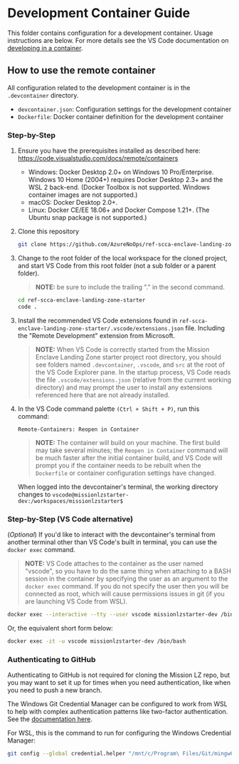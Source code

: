 # Development Container Guide

This folder contains configuration for a development container. Usage instructions are below. For more details see the VS Code documentation on [developing in a container](https://code.visualstudio.com/docs/remote/containers).

## How to use the remote container

All configuration related to the development container is in the `.devcontainer` directory.

- `devcontainer.json`: Configuration settings for the development container
- `Dockerfile`: Docker container definition for the development container

### Step-by-Step

1. Ensure you have the prerequisites installed as described here: <https://code.visualstudio.com/docs/remote/containers>

    - Windows: Docker Desktop 2.0+ on Windows 10 Pro/Enterprise. Windows 10 Home (2004+) requires Docker Desktop 2.3+ and the WSL 2 back-end. (Docker Toolbox is not supported. Windows container images are not supported.)
    - macOS: Docker Desktop 2.0+.
    - Linux: Docker CE/EE 18.06+ and Docker Compose 1.21+. (The Ubuntu snap package is not supported.)

1. Clone this repository

    ```BASH
    git clone https://github.com/AzureNoOps/ref-scca-enclave-landing-zone-starter
    ```

2. Change to the root folder of the local workspace for the cloned project, and start VS Code from this root folder (not a sub folder or a parent folder).

   > **NOTE:** be sure to include the trailing "." in the second command.

    ```BASH
    cd ref-scca-enclave-landing-zone-starter
    code .
    ```

<!-- markdownlint-disable MD013 -->
3. Install the recommended VS Code extensions found in `ref-scca-enclave-landing-zone-starter/.vscode/extensions.json` file. Including the "Remote Development" extension from Microsoft.

   > **NOTE:** When VS Code is correctly started from the Mission Enclave Landing Zone starter project root directory, you should see folders named `.devcontainer`, `.vscode`, and `src` at the root of the VS Code Explorer pane. In the startup process, VS Code reads the file `.vscode/extensions.json` (relative from the current working directory) and may prompt the user to install any extensions referenced here that are not already installed.

<!-- markdownlint-enable MD013 -->

4. In the VS Code command palette `(Ctrl + Shift + P)`, run this command:

    ```VSCODE
    Remote-Containers: Reopen in Container
    ```

    > **NOTE:** The container will build on your machine. The first build may take several minutes; the `Reopen in Container` command will be much faster after the initial container build, and VS Code will prompt you if the container needs to be rebuilt when the `Dockerfile` or container configuration settings have changed.

    When logged into the devcontainer's terminal, the working directory changes to `vscode@missionlzstarter-dev:/workspaces/missionlzstarter$`

### Step-by-Step (VS Code alternative)

(*Optional*) If you'd like to interact with the devcontainer's terminal from another terminal other than VS Code's built in terminal, you can use the `docker exec` command.

 > **NOTE:** VS Code attaches to the container as the user named "vscode", so you have to do the same thing when attaching to a BASH session in the container by specifying the user as an argument to the `docker exec` command. If you do not specify the user then you will be connected as root, which will cause permissions issues in git (if you are launching VS Code from WSL).

```BASH
docker exec --interactive --tty --user vscode missionlzstarter-dev /bin/bash
```

Or, the equivalent short form below:

```BASH
docker exec -it -u vscode missionlzstarter-dev /bin/bash
```

### Authenticating to GitHub

Authenticating to GitHub is not required for cloning the Mission LZ repo, but you may want to set it up for times when you need authentication, like when you need to push a new branch.

The Windows Git Credential Manager can be configured to work from WSL to help with complex authentication patterns like two-factor authentication. See the [documentation here](https://docs.microsoft.com/en-us/windows/wsl/tutorials/wsl-git#git-credential-manager-setup).

For WSL, this is the command to run for configuring the Windows Credential Manager:

```BASH
git config --global credential.helper "/mnt/c/Program\ Files/Git/mingw64/libexec/git-core/git-credential-manager.exe"
```
